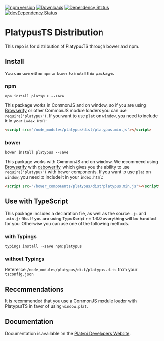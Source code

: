 [![npm version](https://badge.fury.io/js/platypus.svg)](http://badge.fury.io/js/platypus)
[![Downloads](http://img.shields.io/npm/dm/platypus.svg)](https://npmjs.org/package/platypus)
[![Dependency Status](https://david-dm.org/Platypi/platypusts.svg)](https://david-dm.org/Platypi/platypusts)
[![devDependency Status](https://david-dm.org/Platypi/platypusts/dev-status.svg)](https://david-dm.org/Platypi/platypusts#info=devDependencies)

PlatypusTS Distribution
==============

This repo is for distribution of PlatypusTS through bower and npm.

## Install

You can use either `npm` or `bower` to install this package.

### npm

```shell
npm install platypus --save
```

This package works in CommonJS and on window, so if you are using
[Browserify](https://github.com/substack/node-browserify) or other CommonJS
module loaders you can use `require('platypus')`. If you want to use `plat` on
`window`, you need to include it in your `index.html`:

```html
<script src="/node_modules/platypus/dist/platypus.min.js"></script>
```

### bower

```
bower install platypus --save
```

This package works with CommonJS and on window. We recommend using  [Browserify](https://github.com/substack/node-browserify)
with [debowerify](https://github.com/eugeneware/debowerify), which gives you the ability to use `require('platypus')` with bower components.
If you want to use `plat` on `window`, you need to include it in your `index.html`:

```html
<script src="/bower_components/platypus/dist/platypus.min.js"></script>
```

## Use with TypeScript

This package includes a declaration file, as well as the source `.js` and `.min.js` file. If you are
using TypeScript >= 1.6.0 everything will be handled for you. Otherwise you can use one of the following
methods.

### with Typings

```shell
typings install --save npm:platypus
```

### without Typings

Reference `/node_modules/platypus/dist/platypus.d.ts` from your `tsconfig.json`

## Recommendations

It is recommended that you use a CommonJS module loader with PlatypusTS in favor of
using `window.plat`.

## Documentation

Documentation is available on the [Platypi Developers Website](https://developers.platypi.io).
